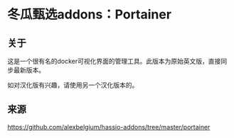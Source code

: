 # 冬瓜甄选addons：Portainer

## 关于

这是一个很有名的docker可视化界面的管理工具。此版本为原始英文版，直接同步最新版本。

如对汉化版有兴趣，请使用另一个汉化版本的。

## 来源

https://github.com/alexbelgium/hassio-addons/tree/master/portainer